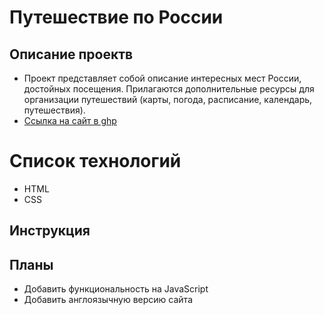 # **Путешествие по России**

## **Описание проектв**

- Проект представляет собой описание интересных мест России, достойных посещения. Прилагаются дополнительные ресурсы для организации путешествий (карты, погода, расписание, календарь, путешествия).
- [Ссылка на сайт в ghp](https://yuliya143.github.io/...)

# Список технологий

- HTML
- CSS

## **Инструкция**

## **Планы**

- Добавить функциональность на JavaScript
- Добавить англоязычную версию сайта
